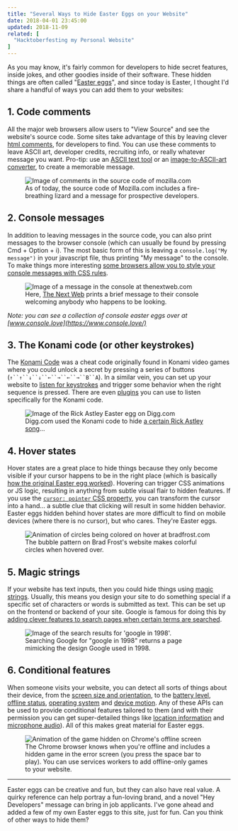 ```yaml
---
title: "Several Ways to Hide Easter Eggs on your Website"
date: 2018-04-01 23:45:00
updated: 2018-11-09
related: [
  "Hacktoberfesting my Personal Website"
]
---
```


As you may know, it's fairly common for developers to hide secret features, inside jokes, and other goodies inside of their software. These hidden things are often called "[Easter eggs](<https://en.wikipedia.org/wiki/Easter_egg_(media)>)", and since today is Easter, I thought I'd share a handful of ways you can add them to your websites:

## 1. Code comments

All the major web browsers allow users to "View Source" and see the website's source code. Some sites take advantage of this by leaving clever [html comments](https://www.w3schools.com/html/html_comments.asp), for developers to find. You can use these comments to leave ASCII art, developer credits, recruiting info, or really whatever message you want. Pro-tip: use an [ASCII text tool](http://patorjk.com/software/taag/) or an [image-to-ASCII-art converter](https://manytools.org/hacker-tools/convert-images-to-ascii-art/), to create a memorable message.

<figure>
  <img src="{{site.url}}/assets/images/mozilla-view-source.png" alt="Image of comments in the source code of mozilla.com"/>
  <figcaption>As of today, the source code of Mozilla.com includes a fire-breathing lizard and a message for prospective developers.</figcaption>
</figure>

## 2. Console messages

In addition to leaving messages in the source code, you can also print messages to the browser console (which can usually be found by pressing Cmd + Option + i). The most basic form of this is leaving a `console.log("My message")` in your javascript file, thus printing "My message" to the console. To make things more interesting [some browsers allow you to style your console messages with CSS rules](https://stackoverflow.com/a/13017382/1154642).

<figure class="center">
  <img src="{{site.url}}/assets/images/TNW-console-message.png" alt="Image of a message in the console at thenextweb.com" />
  <figcaption>Here, <a href="https://thenextweb.com/">The Next Web</a> prints a brief message to their console welcoming anybody who happens to be looking.</figcaption>
</figure>

_Note: you can see a collection of console easter eggs over at [www.console.love](https://www.console.love/)_

## 3. The Konami code (or other keystrokes)

The [Konami Code](https://en.wikipedia.org/wiki/Konami_Code) was a cheat code originally found in Konami video games where you could unlock a secret by pressing a series of buttons (` ↑``↑``↓``↓``←``→``←``→``B``A `). In a similar vein, you can set up your website to [listen for keystrokes](https://developer.mozilla.org/en-US/docs/Web/API/KeyboardEvent#Example) and trigger some behavior when the right sequence is pressed. There are even [plugins](https://github.com/tommcfarlin/konami-code) you can use to listen specifically for the Konami code.

<figure>
  <img src="{{site.url}}/assets/images/digg-konami.png" alt="Image of the Rick Astley Easter egg on Digg.com" />
  <figcaption>Digg.com used the Konami code to hide <a href="https://www.youtube.com/watch?v=dQw4w9WgXcQ">a certain Rick Astley song</a>...</figcaption>
</figure>

## 4. Hover states

Hover states are a great place to hide things because they only become visible if your cursor happens to be in the right place (which is basically [how the original Easter egg worked](<https://en.wikipedia.org/wiki/Easter_egg_(media)#Origin>)). Hovering can trigger CSS animations or JS logic, resulting in anything from subtle visual flair to hidden features. If you use the [`cursor: pointer` CSS property](https://css-tricks.com/almanac/properties/c/cursor/), you can transform the cursor into a hand... a subtle clue that clicking will result in some hidden behavior. Easter eggs hidden behind hover states are more difficult to find on mobile devices (where there is no cursor), but who cares. They're Easter eggs.

<figure>
  <img src="{{site.url}}/assets/images/brad-frost-hover-animation.gif" alt="Animation of circles being colored on hover at bradfrost.com" />
  <figcaption>The bubble pattern on Brad Frost's website makes colorful circles when hovered over.</figcaption>
</figure>

## 5. Magic strings

If your website has text inputs, then you could hide things using [magic strings](https://en.wikipedia.org/wiki/Magic_string). Usually, this means you design your site to do something special if a specific set of characters or words is submitted as text. This can be set up on the frontend or backend of your site. Google is famous for doing this by [adding clever features to search pages when certain terms are searched](https://en.wikipedia.org/wiki/List_of_Google_Easter_eggs#Search_engine).

<figure>
  <img src="{{site.url}}/assets/images/google-in-1998-search.png" alt="Image of the search results for 'google in 1998'." />
  <figcaption>Searching Google for "google in 1998" returns a page mimicking the design Google used in 1998.</figcaption>
</figure>

## 6. Conditional features

When someone visits your website, you can detect all sorts of things about their device, from the [screen size and orientation](https://mislav.net/2010/04/targeted-css/), to the [battery level](https://developer.mozilla.org/en-US/docs/Web/API/Battery_Status_API), [offline status](https://developers.google.com/web/fundamentals/codelabs/offline/), [operating system](https://github.com/bestiejs/platform.js/) and [device motion](https://developers.google.com/web/fundamentals/native-hardware/device-orientation/). Any of these APIs can be used to provide conditional features tailored to them (and with their permission you can get super-detailed things like [location information](https://developer.mozilla.org/en-US/docs/Web/API/Geolocation/Using_geolocation) and [microphone audio](https://developer.mozilla.org/en-US/docs/Web/API/Geolocation/Using_geolocation)). All of this makes great material for Easter eggs.

<figure>
  <img src="{{site.url}}/assets/images/chrome-offline-game.gif" alt="Animation of the game hidden on Chrome's offline screen" />
  <figcaption>The Chrome browser knows when you're offline and includes a hidden game in the error screen (you press the space bar to play). You can use services workers to add offline-only games to your website.</figcaption>
</figure>

<hr class="section-divider" />

Easter eggs can be creative and fun, but they can also have real value. A quirky reference can help portray a fun-loving brand, and a novel "Hey Developers" message can bring in job applicants. I've gone ahead and added a few of my own Easter eggs to this site, just for fun. Can you think of other ways to hide them?

